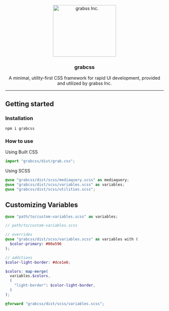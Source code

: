 <p align="center">
  <a href="https://www.grabss.co.jp/">
    <img src="https://www.grabss.co.jp/wp-content/themes/grabss-theme02/dist/images/logomark-grabss.svg" alt="grabss Inc." width="200" height="165">
  </a>
</p>

<h3 align="center">grabcss</h3>

<p align="center">
  A minimal, utility-first CSS framework for rapid UI development, provided and utilized by grabss Inc.
</p>

---

## Getting started

### Installation

```console
npm i grabcss
```

### How to use

Using Built CSS

```js
import "grabcss/dist/grab.css";
```

Using SCSS

```scss
@use "grabcss/dist/scss/mediaquery.scss" as mediaquery;
@use "grabcss/dist/scss/variables.scss" as variables;
@use "grabcss/dist/scss/utilities.scss";
```

## Customizing Variables

```scss
@use "path/to/custom-variables.scss" as variables;
```

```scss
// path/to/custom-variables.scss

// overrides
@use "grabcss/dist/scss/variables.scss" as variables with (
  $color-primary: #00a596
);

// additions
$color-light-border: #dce1e6;

$colors: map-merge(
  variables.$colors,
  (
    "light-border": $color-light-border,
  )
);

@forward "grabcss/dist/scss/variables.scss";
```
